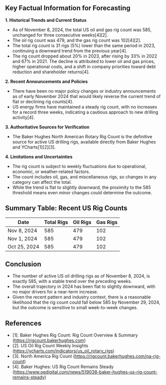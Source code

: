 ## Key Factual Information for Forecasting

**1. Historical Trends and Current Status**
- As of November 8, 2024, the total US oil and gas rig count was 585, unchanged for three consecutive weeks[4][2].
- The oil rig count was 479, and the gas rig count was 102[4][2].
- The total rig count is 31 rigs (5%) lower than the same period in 2023, continuing a downward trend from the previous year[4].
- The rig count dropped about 20% in 2023, after rising by 33% in 2022 and 67% in 2021. The decline is attributed to lower oil and gas prices, higher operational costs, and a shift in company priorities toward debt reduction and shareholder returns[4].

**2. Recent Announcements and Policies**
- There have been no major policy changes or industry announcements as of early November 2024 that would likely reverse the current trend of flat or declining rig counts[4].
- US energy firms have maintained a steady rig count, with no increases for a record three weeks, indicating a cautious approach to new drilling activity[4].

**3. Authoritative Sources for Verification**
- The Baker Hughes North American Rotary Rig Count is the definitive source for active US drilling rigs, available directly from Baker Hughes and YCharts[1][2][3].

**4. Limitations and Uncertainties**
- The rig count is subject to weekly fluctuations due to operational, economic, or weather-related factors.
- The count includes oil, gas, and miscellaneous rigs, so changes in any category can affect the total.
- While the trend is flat to slightly downward, the proximity to the 585 threshold means even minor changes could determine the outcome.

## Summary Table: Recent US Rig Counts

| Date           | Total Rigs | Oil Rigs | Gas Rigs |
|----------------|------------|----------|----------|
| Nov 8, 2024    | 585        | 479      | 102      |
| Nov 1, 2024    | 585        | 479      | 102      |
| Oct 25, 2024   | 585        | 479      | 102      |

## Conclusion

- The number of active US oil drilling rigs as of November 8, 2024, is exactly 585, with a stable trend over the preceding weeks.
- The overall trajectory in 2024 has been flat to slightly downward, with no major drivers for a near-term increase.
- Given the recent pattern and industry context, there is a reasonable likelihood that the rig count could fall below 585 by November 29, 2024, but the outcome is sensitive to small week-to-week changes.

## References

- [1]. Baker Hughes Rig Count: Rig Count Overview & Summary (https://rigcount.bakerhughes.com)
- [2]. US Oil Rig Count Weekly Insights (https://ycharts.com/indicators/us_oil_rotary_rigs)
- [3]. North America Rig Count (https://rigcount.bakerhughes.com/na-rig-count)
- [4]. Baker Hughes: US Rig Count Remains Steady (https://www.oedigital.com/news/519038-baker-hughes-us-rig-count-remains-steady)